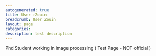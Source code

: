```yaml
---
autogenerated: true
title: User ›Zouin
breadcrumb: User Zouin
layout: page
categories: 
description: test description
---
```


Phd Student working in image processing ( Test Page - NOT official )
